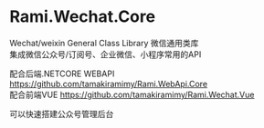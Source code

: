 # Rami.Wechat.Core
Wechat/weixin General Class Library
微信通用类库 <br>
集成微信公众号/订阅号、企业微信、小程序常用的API <br>

配合后端.NETCORE WEBAPI https://github.com/tamakiramimy/Rami.WebApi.Core <br>
配合前端VUE https://github.com/tamakiramimy/Rami.Wechat.Vue <br>

可以快速搭建公众号管理后台 <br>
